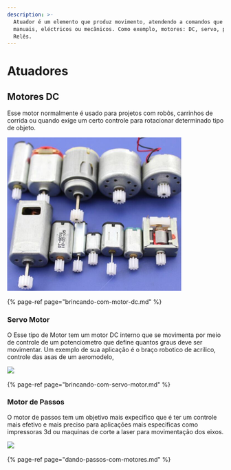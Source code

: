```yaml
---
description: >-
  Atuador é um elemento que produz movimento, atendendo a comandos que podem ser
  manuais, eléctricos ou mecânicos. Como exemplo, motores: DC, servo, passos e
  Relês.
---
```


# Atuadores

## Motores DC

Esse motor normalmente é usado para projetos com robôs, carrinhos de corrida ou quando exige um certo controle para rotacionar determinado tipo de objeto.

![](../../../.gitbook/assets/screenshot_2019-07-22-tipos-de-motores-dc-pesquisa-google-1.png)

{% page-ref page="brincando-com-motor-dc.md" %}

### Servo Motor

O Esse tipo de Motor tem um motor DC interno que se movimenta por meio de controle de um potenciometro que define quantos graus deve ser movimentar. Um exemplo de sua aplicação é o braço robotico de acrilico, controle das asas de um aeromodelo, 

![](../../../.gitbook/assets/2565-using-the-bbc-micro-bit-to-control-servo-main-870.gif)

{% page-ref page="brincando-com-servo-motor.md" %}

### Motor de Passos

O motor de passos tem um objetivo mais expecifico que é ter um controle mais efetivo e mais preciso para aplicações mais especificas como impressoras 3d ou maquinas de corte a laser para movimentação dos eixos.

![](../../../.gitbook/assets/adafruit-automotive-gauge-stepper-motor-from-tronixlabs-australia.gif)

{% page-ref page="dando-passos-com-motores.md" %}


